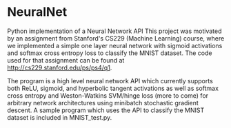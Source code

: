 # NeuralNet
Python implementation of a Neural Network API
This project was motivated by an assignment from Stanford's CS229 (Machine Learning) course, where we implemented a simple one layer neural network with sigmoid activations and softmax cross entropy loss to classify the MNIST dataset. The code used for that assignment can be found at http://cs229.stanford.edu/ps/ps4/q1.

The program is a high level neural network API which currently supports both ReLU, sigmoid, and hyperbolic tangent activations as well as softmax cross entropy and Weston-Watkins SVM/hinge loss (more to come) for arbitrary network architectures using minibatch stochastic gradient descent. A sample program which uses the API to classify the MNIST dataset is included in MNIST_test.py. 
